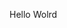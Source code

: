 Hello Wolrd



































































































































































































































































































































































































































































































































































































































































































































































































































































































































































































































































































































































































































































































































































































































































































































































































































































































































































































































































































































































































































































































































































































































































































































































































































































































































































































































































































































































































































































































































































































































































































































































































































































































































































































































































































































































































































































































































































































































































































































































































































































































































































































































































































































































































































































































































































































































































































































































